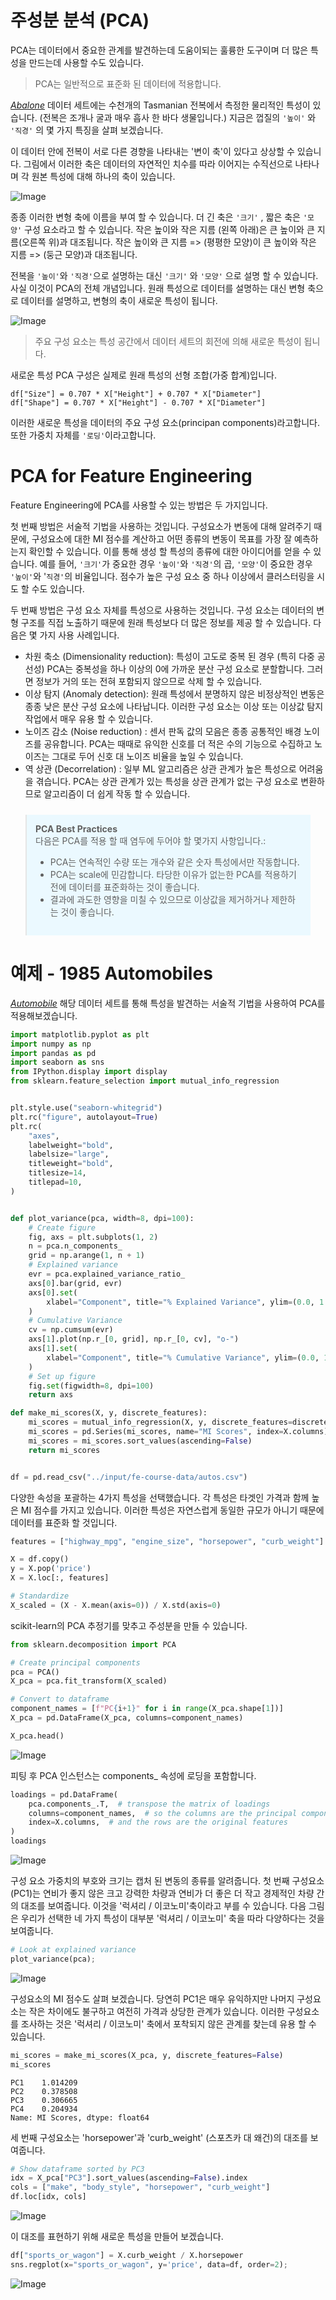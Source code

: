 ﻿# 주성분 분석 (PCA)

PCA는 데이터에서 중요한 관계를 발견하는데 도움이되는 훌륭한 도구이며 더 많은 특성을 만드는데 사용할 수도 있습니다.

> PCA는 일반적으로 표준화 된 데이터에 적용합니다.

[*Abalone*](https://www.kaggle.com/rodolfomendes/abalone-dataset) 데이터 세트에는 수천개의 Tasmanian 전복에서 측정한 물리적인 특성이 있습니다.  (전복은 조개나 굴과 매우 흡사 한 바다 생물입니다.) 지금은 껍질의 `'높이'` 와 `'직경'` 의 몇 가지 특징을 살펴 보겠습니다.

이 데이터 안에 전복이 서로 다른 경향을 나타내는 '변이 축'이 있다고 상상할 수 있습니다.  그림에서 이러한 축은 데이터의 자연적인 치수를 따라 이어지는 수직선으로 나타나며 각 원본 특성에 대해 하나의 축이 있습니다.

![Image](https://i.imgur.com/rr8NCDy.png)

종종 이러한 변형 축에 이름을 부여 할 수 있습니다. 더 긴 축은 `'크기'` , 짧은 축은 `'모양'` 구성 요소라고 할 수 있습니다.  작은 높이와 작은 지름 (왼쪽 아래)은 큰 높이와 큰 지름(오른쪽 위)과 대조됩니다. 작은 높이와 큰 지름 => (평평한 모양)이 큰 높이와 작은 지름 => (둥근 모양)과 대조됩니다.

전복을 `'높이'`와 `'직경'`으로 설명하는 대신 `'크기'` 와 `'모양'` 으로 설명 할 수 있습니다. 사실 이것이 PCA의 전체 개념입니다. 원래 특성으로 데이터를 설명하는 대신 변형 축으로 데이터를 설명하고, 변형의 축이 새로운 특성이 됩니다.

![Image](https://i.imgur.com/XQlRD1q.png)

>주요 구성 요소는 특성 공간에서 데이터 세트의 회전에 의해 새로운 특성이 됩니다.

새로운 특성 PCA 구성은 실제로 원래 특성의 선형 조합(가중 합계)입니다. 

```
df["Size"] = 0.707 * X["Height"] + 0.707 * X["Diameter"]
df["Shape"] = 0.707 * X["Height"] - 0.707 * X["Diameter"]
```
이러한 새로운 특성을 데이터의 주요 구성 요소(principan components)라고합니다. 또한 가중치 자체를 `'로딩'`이라고합니다.

# PCA for Feature Engineering

Feature Engineering에 PCA를 사용할 수 있는 방법은 두 가지입니다. 

첫 번째 방법은 서술적 기법을 사용하는 것입니다. 구성요소가 변동에 대해 알려주기 때문에, 구성요소에 대한 MI 점수를 계산하고 어떤 종류의 변동이 목표를 가장 잘 예측하는지 확인할 수 있습니다. 이를 통해 생성 할 특성의 종류에 대한 아이디어를 얻을 수 있습니다. 예를 들어, `'크기'`가 중요한 경우 `'높이'`와 `'직경'`의 곱, `'모양'`이 중요한 경우 `'높이'`와 '`직경'`의 비율입니다. 점수가 높은 구성 요소 중 하나 이상에서 클러스터링을 시도 할 수도 있습니다. 

두 번째 방법은 구성 요소 자체를 특성으로 사용하는 것입니다. 구성 요소는 데이터의 변형 구조를 직접 노출하기 때문에 원래 특성보다 더 많은 정보를 제공 할 수 있습니다. 다음은 몇 가지 사용 사례입니다.

- 차원 축소 (Dimensionality reduction): 특성이 고도로 중복 된 경우 (특히 다중 공선성) PCA는 중복성을 하나 이상의 0에 가까운 분산 구성 요소로 분할합니다. 그러면 정보가 거의 또는 전혀 포함되지 않으므로 삭제 할 수 있습니다.
- 이상 탐지 (Anomaly detection): 원래 특성에서 분명하지 않은 비정상적인 변동은 종종 낮은 분산 구성 요소에 나타납니다. 이러한 구성 요소는 이상 또는 이상값 탐지 작업에서 매우 유용 할 수 있습니다.
- 노이즈 감소 (Noise reduction) : 센서 판독 값의 모음은 종종 공통적인 배경 노이즈를 공유합니다. PCA는 때때로 유익한 신호를 더 적은 수의 기능으로 수집하고 노이즈는 그대로 두어 신호 대 노이즈 비율을 높일 수 있습니다.
- 역 상관 (Decorrelation) : 일부 ML 알고리즘은 상관 관계가 높은 특성으로 어려움을 겪습니다. PCA는 상관 관계가 있는 특성을 상관 관계가 없는 구성 요소로 변환하므로 알고리즘이 더 쉽게 작동 할 수 있습니다.


<blockquote style="margin-right:auto; margin-left:auto; background-color: #ebf9ff; padding: 1em; margin:24px;">
<strong>PCA Best Practices</strong><br>
다음은 PCA를 적용 할 때 염두에 두어야 할 몇가지 사항입니다.:
<ul>
<li> PCA는 연속적인 수량 또는 개수와 같은 숫자 특성에서만 작동합니다.
<li> PCA는 scale에 민감합니다. 타당한 이유가 없는한 PCA를 적용하기 전에 데이터를 표준화하는 것이 좋습니다.
<li> 결과에 과도한 영향을 미칠 수 있으므로 이상값을 제거하거나 제한하는 것이 좋습니다.
</ul>
</blockquote>

# 예제 - 1985 Automobiles

[*Automobile*](https://www.kaggle.com/toramky/automobile-dataset) 해당 데이터 세트를 통해 특성을 발견하는 서술적 기법을 사용하여 PCA를 적용해보겠습니다.

```python
import matplotlib.pyplot as plt
import numpy as np
import pandas as pd
import seaborn as sns
from IPython.display import display
from sklearn.feature_selection import mutual_info_regression


plt.style.use("seaborn-whitegrid")
plt.rc("figure", autolayout=True)
plt.rc(
    "axes",
    labelweight="bold",
    labelsize="large",
    titleweight="bold",
    titlesize=14,
    titlepad=10,
)


def plot_variance(pca, width=8, dpi=100):
    # Create figure
    fig, axs = plt.subplots(1, 2)
    n = pca.n_components_
    grid = np.arange(1, n + 1)
    # Explained variance
    evr = pca.explained_variance_ratio_
    axs[0].bar(grid, evr)
    axs[0].set(
        xlabel="Component", title="% Explained Variance", ylim=(0.0, 1.0)
    )
    # Cumulative Variance
    cv = np.cumsum(evr)
    axs[1].plot(np.r_[0, grid], np.r_[0, cv], "o-")
    axs[1].set(
        xlabel="Component", title="% Cumulative Variance", ylim=(0.0, 1.0)
    )
    # Set up figure
    fig.set(figwidth=8, dpi=100)
    return axs

def make_mi_scores(X, y, discrete_features):
    mi_scores = mutual_info_regression(X, y, discrete_features=discrete_features)
    mi_scores = pd.Series(mi_scores, name="MI Scores", index=X.columns)
    mi_scores = mi_scores.sort_values(ascending=False)
    return mi_scores


df = pd.read_csv("../input/fe-course-data/autos.csv")
```

다양한 속성을 포괄하는 4가지 특성을 선택했습니다. 각 특성은 타겟인 가격과 함께 높은 MI 점수를 가지고 있습니다. 이러한 특성은 자연스럽게 동일한 규모가 아니기 때문에 데이터를 표준화 할 것입니다.

```python
features = ["highway_mpg", "engine_size", "horsepower", "curb_weight"]

X = df.copy()
y = X.pop('price')
X = X.loc[:, features]

# Standardize
X_scaled = (X - X.mean(axis=0)) / X.std(axis=0)
```

scikit-learn의 PCA 추정기를 맞추고 주성분을 만들 수 있습니다.

```python
from sklearn.decomposition import PCA

# Create principal components
pca = PCA()
X_pca = pca.fit_transform(X_scaled)

# Convert to dataframe
component_names = [f"PC{i+1}" for i in range(X_pca.shape[1])]
X_pca = pd.DataFrame(X_pca, columns=component_names)

X_pca.head()
```

![Image](https://i.imgur.com/JrETr7D.png)

피팅 후 PCA 인스턴스는 components_ 속성에 로딩을 포함합니다.

```python
loadings = pd.DataFrame(
    pca.components_.T,  # transpose the matrix of loadings
    columns=component_names,  # so the columns are the principal components
    index=X.columns,  # and the rows are the original features
)
loadings
```

![Image](https://i.imgur.com/mr89BuF.png)

구성 요소 가중치의 부호와 크기는 캡처 된 변동의 종류를 알려줍니다. 첫 번째 구성요소(PC1)는 연비가 좋지 않은 크고 강력한 차량과 연비가 더 좋은 더 작고 경제적인 차량 간의 대조를 보여줍니다. 이것을 '럭셔리 / 이코노미'축이라고 부를 수 있습니다.  다음 그림은 우리가 선택한 네 가지 특성이 대부분 '럭셔리 / 이코노미' 축을 따라 다양하다는 것을 보여줍니다.

```python
# Look at explained variance
plot_variance(pca);
```
![Image](https://i.imgur.com/SCUii0b.png)

구성요소의 MI 점수도 살펴 보겠습니다. 당연히 PC1은 매우 유익하지만 나머지 구성요소는 작은 차이에도 불구하고 여전히 가격과 상당한 관계가 있습니다. 이러한 구성요소를 조사하는 것은 '럭셔리 / 이코노미' 축에서 포착되지 않은 관계를 찾는데 유용 할 수 있습니다. 

```python
mi_scores = make_mi_scores(X_pca, y, discrete_features=False)
mi_scores
```

```
PC1    1.014209
PC2    0.378508
PC3    0.306665
PC4    0.204934
Name: MI Scores, dtype: float64
```

세 번째 구성요소는 'horsepower'과 'curb_weight' (스포츠카 대 왜건)의 대조를 보여줍니다.

```python
# Show dataframe sorted by PC3
idx = X_pca["PC3"].sort_values(ascending=False).index
cols = ["make", "body_style", "horsepower", "curb_weight"]
df.loc[idx, cols]
```

![Image](https://i.imgur.com/z4BKPum.png)

이 대조를 표현하기 위해 새로운 특성을 만들어 보겠습니다. 

```python
df["sports_or_wagon"] = X.curb_weight / X.horsepower
sns.regplot(x="sports_or_wagon", y='price', data=df, order=2);
```

![Image](https://i.imgur.com/YbbI9Ea.png)

